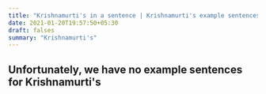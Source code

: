 ```yaml
---
title: "Krishnamurti's in a sentence | Krishnamurti's example sentences"
date: 2021-01-20T19:57:50+05:30
draft: falses
summary: "Krishnamurti's"
---
```

## Unfortunately, we have no example sentences for Krishnamurti's                 
